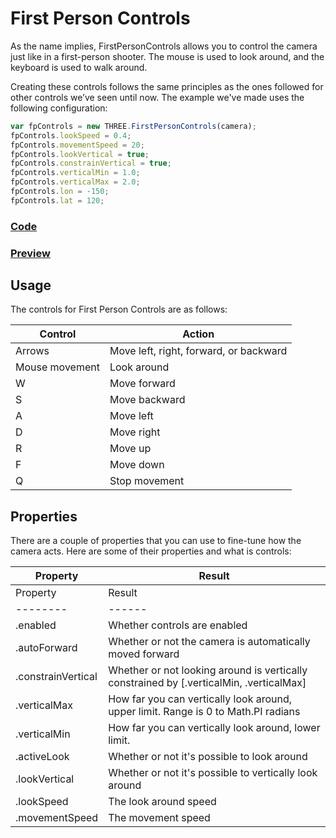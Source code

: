 # First Person Controls

As the name implies, FirstPersonControls allows you to control the camera just
like in a first-person shooter. The mouse is used to look around, and the
keyboard is used to walk around.

Creating these controls follows the same principles as the ones followed for
other controls we’ve seen until now. The example we've made uses the
following configuration:

```js
var fpControls = new THREE.FirstPersonControls(camera);
fpControls.lookSpeed = 0.4;
fpControls.movementSpeed = 20;
fpControls.lookVertical = true;
fpControls.constrainVertical = true;
fpControls.verticalMin = 1.0;
fpControls.verticalMax = 2.0;
fpControls.lon = -150;
fpControls.lat = 120;
```

<a href="https://github.com/cg2021c/threejs-presentation-diamonds/blob/main/Learn-Three.js-Third-Edition-master/src/chapter-09/06-first-person-camera.html"><h3>Code</h3></a>

<a href="https://cg2021c.github.io/threejs-presentation-diamonds/Learn-Three.js-Third-Edition-master/src/chapter-09/06-first-person-camera.html"><h3>Preview</h3></a>

## Usage

The controls for First Person Controls are as follows:

|Control|Action|
|-------|------|
|Arrows|Move left, right, forward, or backward|
|Mouse movement|Look around|
|W|Move forward|
|S|Move backward|
|A|Move left|
|D|Move right|
|R|Move up|
|F|Move down|
|Q|Stop movement|

## Properties

There are a couple of properties that you can use to fine-tune how the camera acts. Here are some of their properties and what is controls:

|Property|Result|
|--------|------|
|Property|Result|
|--------|------|
|.enabled|Whether controls are enabled|
|.autoForward|Whether or not the camera is automatically moved forward|
|.constrainVertical|Whether or not looking around is vertically constrained by [.verticalMin, .verticalMax]|
|.verticalMax|How far you can vertically look around, upper limit. Range is 0 to Math.PI radians|
|.verticalMin|How far you can vertically look around, lower limit.|
|.activeLook|Whether or not it's possible to look around|
|.lookVertical|Whether or not it's possible to vertically look around|
|.lookSpeed|The look around speed|
|.movementSpeed|The movement speed|
